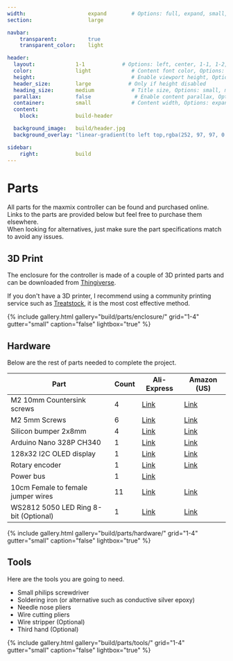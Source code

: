 ```yaml
---
width:                    expand        # Options: full, expand, small, xsmall
section:                  large

navbar:
    transparent:          true
    transparent_color:    light

header:
  layout:             1-1            # Options: left, center, 1-1, 1-2, 1-3 or 2-3. Left, right options display this pages title and subtitle. 1-1, 1-2, 1-3 or 2-3 options display content of block file/s.
  color:              light             # Content font color, Options: light, dark
  height:                               # Enable viewport height, Options: full
  header_size:        large            # Only if height disabled
  heading_size:       medium            # Title size, Options: small, medium, large
  parallax:           false              # Enable content parallax, Options: true
  container:          small             # Content width, Options: expand, small, xsmall
  content:
    block:            build-header

  background_image:   build/header.jpg
  background_overlay: "linear-gradient(to left top,rgba(252, 97, 97, 0.8) 0%, rgba(69, 69, 69, 0.8) 80%)"

sidebar:
    right:            build
---
```


[part-power-bus-ae]:https://www.aliexpress.com/item/33007031908.html?spm=a2g0s.9042311.0.0.5ea74c4dZSeJCA
[part-display-ae]:https://www.aliexpress.com/item/32861875681.html?spm=a2g0o.productlist.0.0.40103137cSuJWL&algo_pvid=72a2cf65-9a42-4ea4-acc1-12d0c207044d&algo_expid=72a2cf65-9a42-4ea4-acc1-12d0c207044d-3&btsid=0ab6d59515893349825181599eeff5&ws_ab_test=searchweb0_0,searchweb201602_,searchweb201603_
[part-mcu-ae]:https://www.aliexpress.com/item/32856118319.html?spm=a2g0s.9042311.0.0.5ea74c4dZSeJCA
[part-rotary-ae]:https://www.aliexpress.com/item/1000001872933.html?spm=a2g0s.9042311.0.0.5ea74c4dZSeJCA
[part-m2x5mm-ae]:https://www.aliexpress.com/item/32975410255.html?spm=a2g0o.detail.0.0.496572dbSutw9Y&gps-id=pcDetailCartBuyAlsoBuy&scm=1007.12908.131176.0&scm_id=1007.12908.131176.0&scm-url=1007.12908.131176.0&pvid=ff23c9a7-d73c-454f-a4c6-322a121bd814&_t=gps-id:pcDetailCartBuyAlsoBuy,scm-url:1007.12908.131176.0,pvid:ff23c9a7-d73c-454f-a4c6-322a121bd814,tpp_buckets:668%230%23131923%2319_668%23808%235965%23251_668%23888%233325%2311_668%232846%238111%23466_668%232717%237566%23817
[part-m2x10mm-ae]:https://www.aliexpress.com/item/33043091484.html?spm=a2g0o.productlist.0.0.767f4a08gAx7Oc&s=p&ad_pvid=2020051218463417005721656175370016165454_11&algo_pvid=9e1a1b86-9322-441f-b087-ef567c376f63&algo_expid=9e1a1b86-9322-441f-b087-ef567c376f63-10&btsid=0ab6d69f15893343947923488e699c&ws_ab_test=searchweb0_0,searchweb201602_,searchweb201603_
[part-wires-ae]:https://www.aliexpress.com/item/33007698478.html?spm=a2g0o.productlist.0.0.44b248d7kcLfV9&algo_pvid=b0a90a38-c903-4828-9cf3-0073b86684ae&algo_expid=b0a90a38-c903-4828-9cf3-0073b86684ae-6&btsid=0ab6d67915893355772902177e0543&ws_ab_test=searchweb0_0,searchweb201602_,searchweb201603_
[part-bumpers-ae]:https://www.aliexpress.com/item/32289191938.html?spm=a2g0o.productlist.0.0.20513e1cJD6rV0&s=p&ad_pvid=2020051219254812188693811548200016292927_1&algo_pvid=f58a6173-19a8-4de7-9dbb-819984df4870&algo_expid=f58a6173-19a8-4de7-9dbb-819984df4870-0&btsid=0ab50f6115893367485698071ebd11&ws_ab_test=searchweb0_0,searchweb201602_,searchweb201603_
[part-led-ring-ae]:https://www.aliexpress.com/item/32758176722.html

[part-display-am]:https://www.amazon.com/MakerFocus-Display-SSD1306-3-3V-5V-Arduino/dp/B079BN2J8V/
[part-mcu-am]:https://www.amazon.com/HiLetgo-ATmega328P-Controller-Development-Unsoldered/dp/B01DLIJQA2/
[part-rotary-am]:https://www.amazon.com/gp/product/B06XQTHDRR/
[part-m2x5mm-am]:https://www.amazon.com/gp/product/B076ZV44GN/
[part-m2x10mm-am]:https://www.amazon.com/gp/product/B01LJRPEXK/
[part-wires-am]:https://www.amazon.com/gp/product/B077N58HFK/
[part-bumpers-am]:https://www.amazon.com/gp/product/B073ZKDMM3
[part-led-ring-am]:https://www.amazon.com/gp/product/B081B9QWP6/

# Parts
All parts for the maxmix controller can be found and purchased online.  
Links to the parts are provided below but feel free to purchase them elsewhere.  
When looking for alternatives, just make sure the part specifications match to avoid any issues.

## 3D Print
The enclosure for the controller is made of a couple of 3D printed parts and can be downloaded from [Thingiverse](https://www.thingiverse.com/thing:4343186).

If you don't have a 3D printer, I recommend using a community printing service such as [Treatstock](https://www.treatstock.com/), it is the most cost effective method.

{% include gallery.html 
  gallery="build/parts/enclosure/"
  grid="1-4"
  gutter="small"
  caption="false"
  lightbox="true"
%}

## Hardware
Below are the rest of parts needed to complete the project.

|Part                                     |Count   |Ali-Express                 |Amazon (US)                   |
|-----------------------------------------|--------|----------------------------|------------------------------|
|M2 10mm Countersink screws               |4       |[Link][part-m2x10mm-ae]     |[Link][part-m2x10mm-am]       |
|M2 5mm Screws                            |6       |[Link][part-m2x5mm-ae]      |[Link][part-m2x5mm-am]        |
|Silicon bumper 2x8mm                     |4       |[Link][part-bumpers-ae]     |[Link][part-bumpers-am]       |
|Arduino Nano 328P CH340                  |1       |[Link][part-mcu-ae]         |[Link][part-mcu-am]           |
|128x32 I2C OLED display                  |1       |[Link][part-display-ae]     |[Link][part-display-am]       |
|Rotary encoder                           |1       |[Link][part-rotary-ae]      |[Link][part-rotary-am]        |
|Power bus                                |1       |[Link][part-power-bus-ae]   |     |
|10cm Female to female jumper wires       |11      |[Link][part-wires-ae]       |[Link][part-wires-am]         |
|WS2812 5050 LED Ring 8-bit (Optional)    |1       |[Link][part-led-ring-ae]    |[Link][part-led-ring-am]      |

{% include gallery.html 
  gallery="build/parts/hardware/"
  grid="1-4"
  gutter="small"
  caption="false"
  lightbox="true"
%}


## Tools
Here are the tools you are going to need.

- Small philips screwdriver
- Soldering iron (or alternative such as conductive silver epoxy)
- Needle nose pliers
- Wire cutting pliers
- Wire stripper (Optional)
- Third hand (Optional)

{% include gallery.html 
  gallery="build/parts/tools/"
  grid="1-4"
  gutter="small"
  caption="false"
  lightbox="true"
%}
